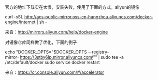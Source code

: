 
官方的地址下载实在太慢，安装失败，使用了下面的方式，aliyun的镜像

curl -sSL http://acs-public-mirror.oss-cn-hangzhou.aliyuncs.com/docker-engine/internet | sh -

来自：http://mirrors.aliyun.com/help/docker-engine

对镜像仓库同样做了优化，下面的例子

echo "DOCKER_OPTS=\"\$DOCKER_OPTS --registry-mirror=https://3stby6lp.mirror.aliyuncs.com\"" | sudo tee -a /etc/default/docker 
sudo service docker restart

来自：https://cr.console.aliyun.com/#/accelerator
